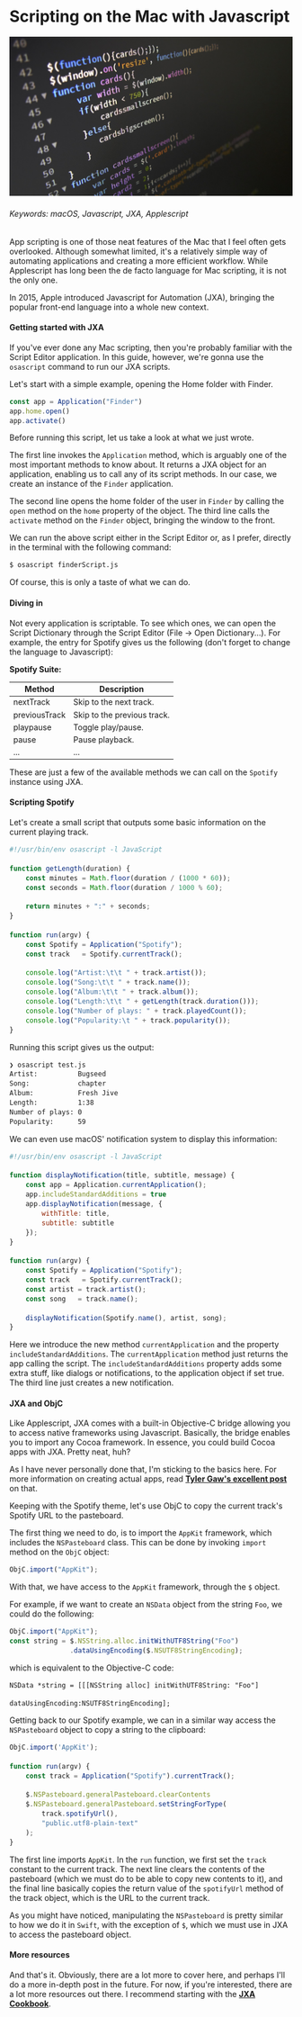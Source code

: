 # Scripting on the Mac with Javascript

![cover](images/jxa.jpg)

###### Keywords: macOS, Javascript, JXA, Applescript

App scripting is one of those neat features of the Mac that I feel often gets overlooked. Although somewhat limited, it's a relatively simple way of automating applications and creating a more efficient workflow. While Applescript has long been the de facto language for Mac scripting, it is not the only one.

In 2015, Apple introduced Javascript for Automation (JXA), bringing the popular front-end language into a whole new context.

#### Getting started with JXA

If you've ever done any Mac scripting, then you're probably familiar with the Script Editor application. In this guide, however, we're gonna use the ``osascript`` command to run our JXA scripts.

Let's start with a simple example, opening the Home folder with Finder.

```js
const app = Application("Finder")
app.home.open()
app.activate()
```

Before running this script, let us take a look at what we just wrote.

The first line invokes the ``Application`` method, which is arguably one of the most important methods to know about. It returns a JXA object for an application, enabling us to call any of its script methods. In our case, we create an instance of the ``Finder`` application.

The second line opens the home folder of the user in ``Finder`` by calling the ``open`` method on the ``home`` property of the object. The third line calls the ``activate`` method on the ``Finder`` object, bringing the window to the front.

We can run the above script either in the Script Editor or, as I prefer, directly in the terminal with the following command:

```bash
$ osascript finderScript.js
```

Of course, this is only a taste of what we can do.

#### Diving in

Not every application is scriptable. To see which ones, we can open the Script Dictionary through the Script Editor (File -> Open Dictionary...). For example, the entry for Spotify gives us the following (don't forget to change the language to Javascript):

**Spotify Suite:**

| Method  | Description  |
|---------|--------------|
| nextTrack |  Skip to the next track. |
| previousTrack |  Skip to the previous track. |
| playpause |  Toggle play/pause. |
| pause |  Pause playback. |
| ... |  ... |

These are just a few of the available methods we can call on the ``Spotify`` instance using JXA.

#### Scripting Spotify

Let's create a small script that outputs some basic information on the current playing track.

```js
#!/usr/bin/env osascript -l JavaScript

function getLength(duration) {
	const minutes = Math.floor(duration / (1000 * 60));
	const seconds = Math.floor(duration / 1000 % 60);

	return minutes + ":" + seconds;
}

function run(argv) {
	const Spotify = Application("Spotify");
	const track   = Spotify.currentTrack();

	console.log("Artist:\t\t " + track.artist());
	console.log("Song:\t\t " + track.name());
	console.log("Album:\t\t " + track.album());
	console.log("Length:\t\t " + getLength(track.duration()));
	console.log("Number of plays: " + track.playedCount());
	console.log("Popularity:\t " + track.popularity());
}
```

Running this script gives us the output:

```bash
❯ osascript test.js
Artist:          Bugseed
Song:            chapter
Album:           Fresh Jive
Length:          1:38
Number of plays: 0
Popularity:      59
```

We can even use macOS' notification system to display this information:

```js
#!/usr/bin/env osascript -l JavaScript

function displayNotification(title, subtitle, message) {
	const app = Application.currentApplication();
	app.includeStandardAdditions = true
	app.displayNotification(message, {
		withTitle: title,
		subtitle: subtitle
	});
}

function run(argv) {
	const Spotify = Application("Spotify");
	const track   = Spotify.currentTrack();
	const artist = track.artist();
	const song   = track.name();

	displayNotification(Spotify.name(), artist, song);
}
```

Here we introduce the new method ``currentApplication`` and the property ``includeStandardAdditions``. The ``currentApplication`` method just returns the app calling the script. The ``includeStandardAdditions`` property adds some extra stuff, like dialogs or notifications, to the application object if set true. The third line just creates a new notification.

#### JXA and ObjC

Like Applescript, JXA comes with a built-in Objective-C bridge allowing you to access native frameworks using Javascript. Basically, the bridge enables you to import any Cocoa framework. In essence, you could build Cocoa apps with JXA. Pretty neat, huh?

As I have never personally done that, I'm sticking to the basics here. For more information on creating actual apps, read <a href="https://tylergaw.com/articles/building-osx-apps-with-js/" target="_blank">__Tyler Gaw's excellent post__</a> on that.

Keeping with the Spotify theme, let's use ObjC to copy the current track's Spotify URL to the pasteboard.

The first thing we need to do, is to import the ``AppKit`` framework, which includes the ``NSPasteboard`` class. This can be done by invoking ``import`` method on the ``ObjC`` object:

```js
ObjC.import("AppKit");
```

With that, we have access to the ``AppKit`` framework, through the ``$`` object.

For example, if we want to create an ``NSData`` object from the string ``Foo``, we could do the following:

```js
ObjC.import("AppKit");
const string = $.NSString.alloc.initWithUTF8String("Foo")
               .dataUsingEncoding($.NSUTF8StringEncoding);
```

which is equivalent to the Objective-C code:

```objc
NSData *string = [[[NSString alloc] initWithUTF8String: "Foo"]
                                    dataUsingEncoding:NSUTF8StringEncoding];
```

Getting back to our Spotify example, we can in a similar way access the ``NSPasteboard`` object to copy a string to the clipboard:

```js
ObjC.import('AppKit');

function run(argv) {
	const track = Application("Spotify").currentTrack();

	$.NSPasteboard.generalPasteboard.clearContents
	$.NSPasteboard.generalPasteboard.setStringForType(
		track.spotifyUrl(),
		"public.utf8-plain-text"
	);
}
```

The first line imports ``AppKit``. In the ``run`` function, we first set the ``track`` constant to the current track. The next line clears the contents of the pasteboard (which we must do to be able to copy new contents to it), and the final line basically copies the return value of the ``spotifyUrl`` method of the track object, which is the URL to the current track.

As you might have noticed, manipulating the ``NSPasteboard`` is pretty similar to how we do it in ``Swift``, with the exception of ``$``, which we must use in JXA to access the pasteboard object.

#### More resources

And that's it. Obviously, there are a lot more to cover here, and perhaps I'll do a more in-depth post in the future. For now, if you're interested, there are a lot more resources out there. I recommend starting with the <a href="https://github.com/JXA-Cookbook/JXA-Cookbook" target="_blank">__JXA Cookbook__</a>.
